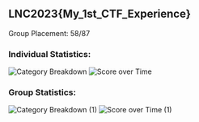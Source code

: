 ## LNC2023{My_1st_CTF_Experience}
Group Placement: 58/87

### Individual Statistics:
![Category Breakdown](https://user-images.githubusercontent.com/107395637/232308388-71a33710-e225-4183-9b08-604f1d49e46e.png)
![Score over Time](https://user-images.githubusercontent.com/107395637/232308395-961e9f8c-2a34-44b1-8e25-b04bffe35c58.png)

### Group Statistics:
![Category Breakdown (1)](https://user-images.githubusercontent.com/107395637/232308518-11205ac9-2225-4ded-9d9c-582b53c1368a.png)
![Score over Time (1)](https://user-images.githubusercontent.com/107395637/232308522-ac99de93-db3c-4648-9d51-37f9401e580f.png)

